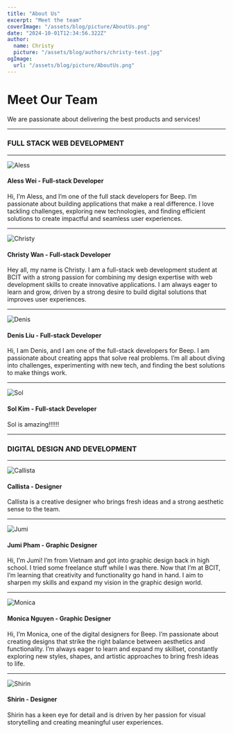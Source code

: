 ```yaml
---
title: "About Us"
excerpt: "Meet the team"
coverImage: "/assets/blog/picture/AboutUs.png"
date: "2024-10-01T12:34:56.322Z"
author:
  name: Christy
  picture: "/assets/blog/authors/christy-test.jpg"
ogImage:
  url: "/assets/blog/picture/AboutUs.png"
---
```


# **Meet Our Team**

We are passionate about delivering the best products and services!

---

### FULL STACK WEB DEVELOPMENT

---

![Aless](/assets/blog/authors/aless-profile.png)

#### Aless Wei - Full-stack Developer

Hi, I’m Aless, and I’m one of the full stack developers for Beep. I’m passionate about building applications that make a real difference. I love tackling challenges, exploring new technologies, and finding efficient solutions to create impactful and seamless user experiences.

---

![Christy](/assets/blog/authors/christy-profile.png)

#### Christy Wan - Full-stack Developer

Hey all, my name is Christy. I am a full-stack web development student at BCIT with a strong passion for combining my design expertise with web development skills to create innovative applications. I am always eager to learn and grow, driven by a strong desire to build digital solutions that improves user experiences.

---

![Denis](/assets/blog/authors/denis-profile.png)

#### Denis Liu - Full-stack Developer

Hi, I am Denis, and I am one of the full-stack developers for Beep. I am passionate about creating apps that solve real problems. I’m all about diving into challenges, experimenting with new tech, and finding the best solutions to make things work.

---

![Sol](/assets/blog/authors/sol-profile.png)

#### Sol Kim - Full-stack Developer

Sol is amazing!!!!!!

---

### DIGITAL DESIGN AND DEVELOPMENT

---

![Callista](/assets/blog/authors/cally-profile.png)

#### Callista - Designer

Callista is a creative designer who brings fresh ideas and a strong aesthetic sense to the team.

---

![Jumi](/assets/blog/authors/jumi-profile.png)

#### Jumi Pham - Graphic Designer

Hi, I’m Jumi! I’m from Vietnam and got into graphic design back in high school. I tried some freelance stuff while I was there. Now that I’m at BCIT, I’m learning that creativity and functionality go hand in hand. I aim to sharpen my skills and expand my vision in the graphic design world.

---

![Monica](/assets/blog/authors/mon-profile.png)

#### Monica Nguyen - Graphic Designer

Hi, I’m Monica, one of the digital designers for Beep. I’m passionate about creating designs that strike the right balance between aesthetics and functionality. I’m always eager to learn and expand my skillset, constantly exploring new styles, shapes, and artistic approaches to bring fresh ideas to life.

---

![Shirin](/assets/blog/authors/shirin-profile.png)

#### Shirin - Designer

Shirin has a keen eye for detail and is driven by her passion for visual storytelling and creating meaningful user experiences.
